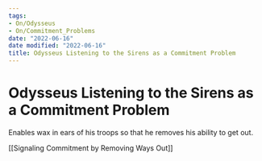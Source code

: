 ```yaml
---
tags:
- On/Odysseus
- On/Commitment_Problems
date: "2022-06-16"
date modified: "2022-06-16"
title: Odysseus Listening to the Sirens as a Commitment Problem
---
```


# Odysseus Listening to the Sirens as a Commitment Problem
Enables wax in ears of his troops so that he removes his ability to get out.

[[Signaling Commitment by Removing Ways Out]]
